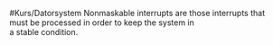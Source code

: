 #Kurs/Datorsystem 
Nonmaskable interrupts are those interrupts that  
must be processed in order to keep the system in  
a stable condition.